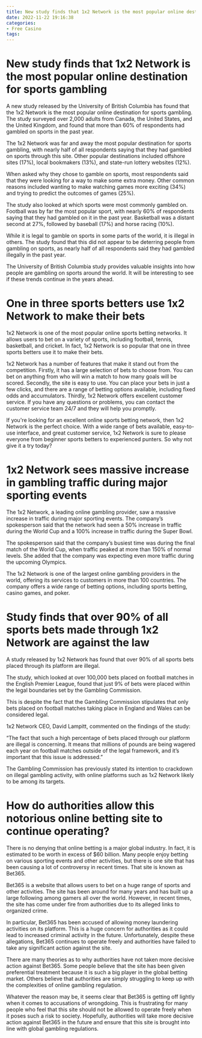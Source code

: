 ```yaml
---
title: New study finds that 1x2 Network is the most popular online destination for sports gambling
date: 2022-11-22 19:16:38
categories:
- Free Casino
tags:
---
```



#  New study finds that 1x2 Network is the most popular online destination for sports gambling

A new study released by the University of British Columbia has found that the 1x2 Network is the most popular online destination for sports gambling. The study surveyed over 2,000 adults from Canada, the United States, and the United Kingdom, and found that more than 60% of respondents had gambled on sports in the past year.

The 1x2 Network was far and away the most popular destination for sports gambling, with nearly half of all respondents saying that they had gambled on sports through this site. Other popular destinations included offshore sites (17%), local bookmakers (13%), and state-run lottery websites (12%).

When asked why they chose to gamble on sports, most respondents said that they were looking for a way to make some extra money. Other common reasons included wanting to make watching games more exciting (34%) and trying to predict the outcomes of games (25%).

The study also looked at which sports were most commonly gambled on. Football was by far the most popular sport, with nearly 60% of respondents saying that they had gambled on it in the past year. Basketball was a distant second at 27%, followed by baseball (17%) and horse racing (10%).

While it is legal to gamble on sports in some parts of the world, it is illegal in others. The study found that this did not appear to be deterring people from gambling on sports, as nearly half of all respondents said they had gambled illegally in the past year.

The University of British Columbia study provides valuable insights into how people are gambling on sports around the world. It will be interesting to see if these trends continue in the years ahead.

#  One in three sports betters use 1x2 Network to make their bets

1x2 Network is one of the most popular online sports betting networks. It allows users to bet on a variety of sports, including football, tennis, basketball, and cricket. In fact, 1x2 Network is so popular that one in three sports betters use it to make their bets.

1x2 Network has a number of features that make it stand out from the competition. Firstly, it has a large selection of bets to choose from. You can bet on anything from who will win a match to how many goals will be scored. Secondly, the site is easy to use. You can place your bets in just a few clicks, and there are a range of betting options available, including fixed odds and accumulators. Thirdly, 1x2 Network offers excellent customer service. If you have any questions or problems, you can contact the customer service team 24/7 and they will help you promptly.

If you're looking for an excellent online sports betting network, then 1x2 Network is the perfect choice. With a wide range of bets available, easy-to-use interface, and great customer service, 1x2 Network is sure to please everyone from beginner sports betters to experienced punters. So why not give it a try today?

#  1x2 Network sees massive increase in gambling traffic during major sporting events

The 1x2 Network, a leading online gambling provider, saw a massive increase in traffic during major sporting events. The company’s spokesperson said that the network had seen a 50% increase in traffic during the World Cup and a 100% increase in traffic during the Super Bowl.

The spokesperson said that the company’s busiest time was during the final match of the World Cup, when traffic peaked at more than 150% of normal levels. She added that the company was expecting even more traffic during the upcoming Olympics.

The 1x2 Network is one of the largest online gambling providers in the world, offering its services to customers in more than 100 countries. The company offers a wide range of betting options, including sports betting, casino games, and poker.

#  Study finds that over 90% of all sports bets made through 1x2 Network are against the law

A study released by 1x2 Network has found that over 90% of all sports bets placed through its platform are illegal.

The study, which looked at over 100,000 bets placed on football matches in the English Premier League, found that just 9% of bets were placed within the legal boundaries set by the Gambling Commission.

This is despite the fact that the Gambling Commission stipulates that only bets placed on football matches taking place in England and Wales can be considered legal.

1x2 Network CEO, David Lampitt, commented on the findings of the study:

“The fact that such a high percentage of bets placed through our platform are illegal is concerning. It means that millions of pounds are being wagered each year on football matches outside of the legal framework, and it’s important that this issue is addressed.”

The Gambling Commission has previously stated its intention to crackdown on illegal gambling activity, with online platforms such as 1x2 Network likely to be among its targets.

#  How do authorities allow this notorious online betting site to continue operating?

There is no denying that online betting is a major global industry. In fact, it is estimated to be worth in excess of $60 billion. Many people enjoy betting on various sporting events and other activities, but there is one site that has been causing a lot of controversy in recent times. That site is known as Bet365.

Bet365 is a website that allows users to bet on a huge range of sports and other activities. The site has been around for many years and has built up a large following among gamers all over the world. However, in recent times, the site has come under fire from authorities due to its alleged links to organized crime.

In particular, Bet365 has been accused of allowing money laundering activities on its platform. This is a huge concern for authorities as it could lead to increased criminal activity in the future. Unfortunately, despite these allegations, Bet365 continues to operate freely and authorities have failed to take any significant action against the site.

There are many theories as to why authorities have not taken more decisive action against Bet365. Some people believe that the site has been given preferential treatment because it is such a big player in the global betting market. Others believe that authorities are simply struggling to keep up with the complexities of online gambling regulation.

Whatever the reason may be, it seems clear that Bet365 is getting off lightly when it comes to accusations of wrongdoing. This is frustrating for many people who feel that this site should not be allowed to operate freely when it poses such a risk to society. Hopefully, authorities will take more decisive action against Bet365 in the future and ensure that this site is brought into line with global gambling regulations.